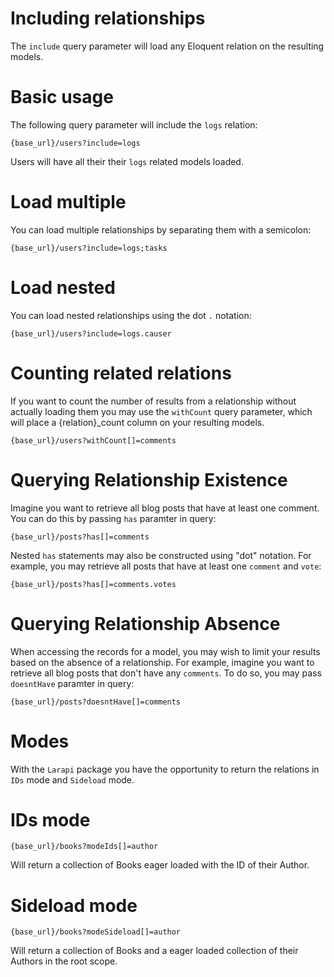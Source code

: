 # Including relationships

The `include` query parameter will load any Eloquent relation on the resulting models.

# Basic usage

The following query parameter will include the `logs` relation:

```url
{base_url}/users?include=logs
```

Users will have all their their `logs` related models loaded.

# Load multiple

You can load multiple relationships by separating them with a semicolon:

```url
{base_url}/users?include=logs;tasks
```

# Load nested

You can load nested relationships using the dot `.` notation:

```url
{base_url}/users?include=logs.causer
```

# Counting related relations

If you want to count the number of results from a relationship without actually loading them you may use the `withCount` query parameter, which will place a {relation}_count column on your resulting models.

```url
{base_url}/users?withCount[]=comments
```

# Querying Relationship Existence

Imagine you want to retrieve all blog posts that have at least one comment.
You can do this by passing `has` paramter in query:

```url
{base_url}/posts?has[]=comments
```

Nested `has` statements may also be constructed using "dot" notation. For example, you may retrieve all posts that have at least one `comment` and `vote`:

```url
{base_url}/posts?has[]=comments.votes
```

# Querying Relationship Absence

When accessing the records for a model, you may wish to limit your results based on the absence of a relationship. For example, imagine you want to retrieve all blog posts that don't have any `comments`. To do so, you may pass `doesntHave` paramter in query:

```url
{base_url}/posts?doesntHave[]=comments
```

# Modes

With the `Larapi` package you have the opportunity to return the relations in `IDs` mode and `Sideload` mode.

# IDs mode

```url
{base_url}/books?modeIds[]=author
```

Will return a collection of Books eager loaded with the ID of their Author.

# Sideload mode

```url
{base_url}/books?modeSideload[]=author
```

Will return a collection of Books and a eager loaded collection of their Authors in the root scope.